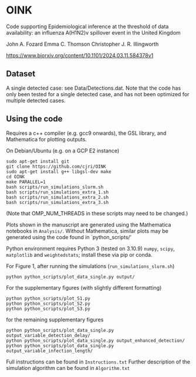 # OINK

Code supporting Epidemiological inference at the threshold of data availability: an influenza A(H1N2)v spillover event in the United Kingdom 

John A. Fozard Emma C. Thomson Christopher J. R. Illingworth 

https://www.biorxiv.org/content/10.1101/2024.03.11.584378v1

## Dataset

A single detected case: see Data/Detections.dat. Note that the code has only been tested for a single detected case, and has not been optimized for multiple detected cases.

## Using the code

Requires a c++ compiler (e.g. gcc9 onwards), the GSL library, and Mathematica for plotting outputs.

On Debian/Ubuntu (e.g. on a GCP E2 instance)
```
sudo apt-get install git
git clone https://github.com/cjri/OINK
sudo apt-get install g++ libgsl-dev make
cd OINK
make PARALLEL=1
bash scripts/run_simulations_slurm.sh
bash scripts/run_simulations_extra_1.sh
bash scripts/run_simulations_extra_2.sh
bash scripts/run_simulations_extra_3.sh
```
(Note that OMP_NUM_THREADS in these scripts may need to be changed.)

Plots shown in the manuscript are generated using the Mathematica notebooks in `Analysis/`.
Without Mathematica, similar plots may be generated using the code found in `python_scripts/'

Python environment requires Python 3 (tested on 3.10.9) `numpy`, `scipy`, `matplotlib` and `weightedstats`; install these via pip or conda.

For Figure 1, after running the simulations (`run_simulations_slurm.sh`)
```
python python_scripts/plot_data_single.py output/
```
For the supplementary figures (with slightly different formatting)

```
python python_scripts/plot_S1.py
python python_scripts/plot_S2.py
python python_scripts/plot_S3.py
```
for the remaining supplementary figures
```
python python_scripts/plot_data_single.py output_variable_detection_delay/
python python_scripts/plot_data_single.py output_enhanced_detection/
python python_scripts/plot_data_single.py output_variable_infection_length/
```

Full instructions can be found in `Instructions.txt`
Further description of the simulation algorithm can be found in `Algorithm.txt`
